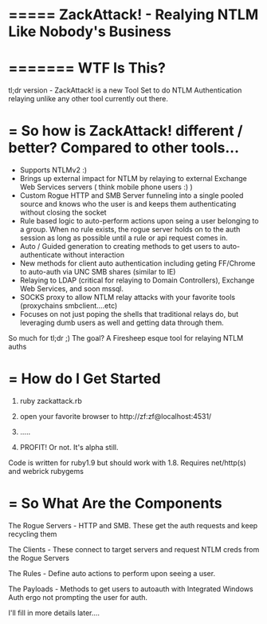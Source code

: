 =====
ZackAttack! - Realying NTLM Like Nobody's Business
=====


=======
WTF Is This?
=======

tl;dr version - ZackAttack! is a new Tool Set to do NTLM Authentication relaying unlike any other tool currently out there.

=
So how is ZackAttack! different / better? Compared to other tools...
=

 - Supports NTLMv2 :)
 - Brings up external impact for NTLM by relaying to external Exchange Web Services servers ( think mobile phone users :) )
 - Custom Rogue HTTP and SMB Server funneling into a single pooled source and knows who the user is and keeps them authenticating without closing the socket
 - Rule based logic to auto-perform actions upon seing a user belonging to a group. When no rule exists, the rogue server holds on to the auth session as long as possible until a rule or api request comes in.
 - Auto / Guided generation to creating methods to get users to auto-authenticate without interaction
 - New methods for client auto authentication including geting FF/Chrome to auto-auth via UNC SMB shares (similar to IE)
 - Relaying to LDAP (critical for relaying to Domain Controllers), Exchange Web Services, and soon mssql.
 - SOCKS proxy to allow NTLM relay attacks with your favorite tools (proxychains smbclient....etc)
 - Focuses on not just poping the shells that traditional relays do, but leveraging dumb users as well and getting data through them.
 
So much for tl;dr ;) The goal? A Firesheep esque tool for relaying NTLM auths

=
How do I Get Started
=

1) ruby zackattack.rb 

2) open your favorite browser to http://zf:zf@localhost:4531/ 

3) ..... 

4) PROFIT! Or not. It's alpha still. 

Code is written for ruby1.9 but should work with 1.8. Requires net/http(s) and webrick rubygems

=
So What Are the Components
=

The Rogue Servers - HTTP and SMB. These get the auth requests and keep recycling them 

The Clients - These connect to target servers and request NTLM creds from the Rogue Servers 

The Rules - Define auto actions to perform upon seeing a user. 

The Payloads - Methods to get users to autoauth with Integrated Windows Auth ergo not prompting the user for auth.

I'll fill in more details later....